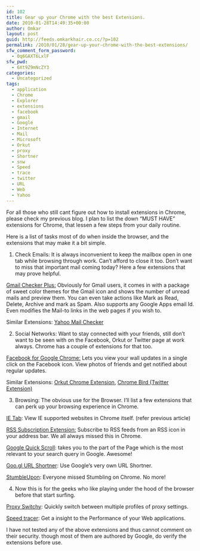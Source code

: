 ```yaml
---
id: 102
title: Gear up your Chrome with the best Extensions.
date: 2010-01-28T14:49:35+00:00
author: Omkar
layout: post
guid: http://feeds.omkarkhair.co.cc/?p=102
permalink: /2010/01/28/gear-up-your-chrome-with-the-best-extensions/
sfw_comment_form_password:
  - 0q6GAXT6LxlF
sfw_pwd:
  - 6Xt9Z9mNcZY3
categories:
  - Uncategorized
tags:
  - application
  - Chrome
  - Explorer
  - extensions
  - facebook
  - gmail
  - Google
  - Internet
  - Mail
  - Microsoft
  - Orkut
  - proxy
  - Shortner
  - snw
  - Speed
  - trace
  - twitter
  - URL
  - Web
  - Yahoo
---
```

For all those who still cant figure out how to install extensions in Chrome, please check my previous blog. I plan to list the down &#8220;MUST HAVE&#8221; extensions for Chrome, that lessen a few steps from your daily routine.

Here is a list of tasks most of do when inside the browser, and the extensions that may make it a bit simple.

1) Check Emails: It is always inconvenient to keep the mailbox open in one tab while browsing through work. Can&#8217;t afford to close it too. Don&#8217;t want to miss that important mail coming today? Here a few extensions that may prove helpful.

<a href="https://chrome.google.com/extensions/detail/gffjhibehnempbkeheiccaincokdjbfe?hl=en-us" target="_blank">Gmail Checker Plus:</a> Obviously for Gmail users, it comes in with a package of sweet color themes for the Gmail icon and shows the number of unread mails and preview them. You can even take actions like Mark as Read, Delete, Archive and mark as Spam. Also supports any Google Apps email Id. Even modifies the Mail-to links in the web pages if you wish to.

Similar Extensions: <a href="https://chrome.google.com/extensions/detail/opeeoaeaoifnbgnigifffgcmfcfimijl" target="_blank">Yahoo Mail Checker</a>

2) Social Networks: Want to stay connected with your friends, still don&#8217;t want to be seen with on the Facebook, Orkut or Twitter page at work always. Chrome has a couple of extensions for that too.

<a href="https://chrome.google.com/extensions/detail/lkdedmbpkaiahjjibfdmpoefffnbdkli" target="_blank">Facebook for Google Chrome:</a> Lets you view your wall updates in a single click on the Facebook icon. View photos of friends and get notified about regular updates.

Similar Extensions: <a href="https://chrome.google.com/extensions/detail/dikgpddfoaipimjmmedapimgedgddhoj" target="_blank">Orkut Chrome Extension</a>, <a href="https://chrome.google.com/extensions/detail/encaiiljifbdbjlphpgpiimidegddhic" target="_blank">Chrome Bird (Twitter Extension)</a>

3) Browsing: The obvious use for the Browser. I&#8217;ll list a few extensions that can perk up your browsing experience in Chrome.

<a href="https://chrome.google.com/extensions/detail/hehijbfgiekmjfkfjpbkbammjbdenadd" target="_blank">IE Tab</a>: View IE supported websites in Chrome itself. (refer previous article)

<a href="https://chrome.google.com/extensions/detail/nlbjncdgjeocebhnmkbbbdekmmmcbfjd" target="_blank">RSS Subscription Extension:</a> Subscribe to RSS feeds from an RSS icon in your address bar. We all always missed this in Chrome.

<a href="https://chrome.google.com/extensions/detail/okanipcmceoeemlbjnmnbdibhgpbllgc" target="_blank">Google Quick Scroll</a>: takes you to the part of the Page which is the most relevant to your search query in Google. Awesome!

<a href="https://chrome.google.com/extensions/detail/iblijlcdoidgdpfknkckljiocdbnlagk" target="_blank">Goo.gl URL Shortner</a>: Use Google&#8217;s very own URL Shortner.

<a href="https://chrome.google.com/extensions/detail/kcahibnffhnnjcedflmchmokndkjnhpg" target="_blank">StumbleUpon</a>: Everyone missed Stumbling on Chrome. No more!

4) Now this is for the geeks who like playing under the hood of the browser before that start surfing.

<a href="https://chrome.google.com/extensions/detail/caehdcpeofiiigpdhbabniblemipncjj" target="_blank">Proxy Switchy</a>: Quickly switch between multiple profiles of proxy settings.

<a href="https://chrome.google.com/extensions/detail/ognampngfcbddbfemdapefohjiobgbdl" target="_blank">Speed tracer</a>: Get a insight to the Performance of your Web applications.

I have not tested any of the above extensions and thus cannot comment on their security. though most of them are authored by Google, do verify the extensions before use.